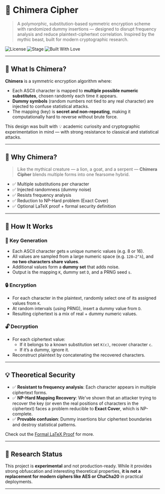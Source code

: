 # 🧬 Chimera Cipher

> A polymorphic, substitution-based symmetric encryption scheme with randomized dummy insertions — designed to disrupt frequency analysis and reduce plaintext-ciphertext correlation. Inspired by the mythic beast, built for modern cryptographic research.

![License](https://img.shields.io/badge/license-MIT-green)
![Stage](https://img.shields.io/badge/stability-experimental-yellow)
![Built With Love](https://img.shields.io/badge/built%20with-love-red)

---

## 🌟 What Is Chimera?

**Chimera** is a symmetric encryption algorithm where:

- Each ASCII character is mapped to **multiple possible numeric substitutes**, chosen randomly each time it appears.
- **Dummy symbols** (random numbers not tied to any real character) are injected to confuse statistical attacks.
- The mapping (key) is **secret and non-repeating**, making it computationally hard to reverse without brute force.

This design was built with 💡 academic curiosity and cryptographic experimentation in mind — with strong resistance to classical and statistical attacks.

---

## 🔐 Why Chimera?

> Like the mythical creature — a lion, a goat, and a serpent — **Chimera Cipher** blends multiple forms into one fearsome hybrid.

- ✅ Multiple substitutions per character
- ✅ Injected randomness (dummy noise)
- ✅ Resists frequency analysis
- ✅ Reduction to NP-Hard problem (Exact Cover)
- ✅ Optional LaTeX proof + formal security definition

---

## 📖 How It Works

### 🔑 Key Generation

- Each ASCII character gets `m` unique numeric values (e.g. 8 or 16).
- All values are sampled from a large numeric space (e.g. `128–2^λ`), and **no two characters share values**.
- Additional values form a **dummy set** that adds noise.
- Output is the mapping `K`, dummy set `D`, and a PRNG seed `s`.

### 🔒 Encryption

- For each character in the plaintext, randomly select one of its assigned values from `K`.
- At random intervals (using PRNG), insert a dummy value from `D`.
- Resulting ciphertext is a mix of real + dummy numeric values.

### 🔓 Decryption

- For each ciphertext value:
  - If it belongs to a known substitution set `K(c)`, recover character `c`.
  - If it’s a dummy, ignore it.
- Reconstruct plaintext by concatenating the recovered characters.

---

## 💡 Theoretical Security

- ✅ **Resistant to frequency analysis**: Each character appears in multiple ciphertext forms.
- ✅ **NP-Hard Mapping Recovery**: We've shown that an attacker trying to recover the key (or even the real positions of characters in the ciphertext) faces a problem reducible to **Exact Cover**, which is NP-complete.
- ✅ **Provable confusion**: Dummy insertions blur ciphertext boundaries and destroy statistical patterns.

Check out the [Formal LaTeX Proof](./docs/chimera_proof.pdf) for more.

---

## 🧪 Research Status

This project is **experimental** and not production-ready. While it provides strong obfuscation and interesting theoretical properties, **it is not a replacement for modern ciphers like AES or ChaCha20** in practical deployments.

---


